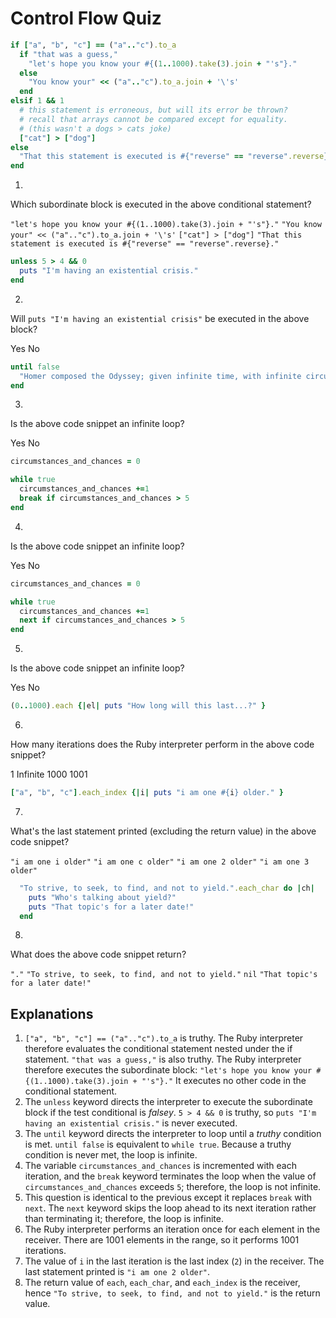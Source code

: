 # Control Flow Quiz

```ruby
if ["a", "b", "c"] == ("a".."c").to_a
  if "that was a guess,"
    "let's hope you know your #{(1..1000).take(3).join + "'s"}."
  else
    "You know your" << ("a".."c").to_a.join + '\'s'
  end
elsif 1 && 1
  # this statement is erroneous, but will its error be thrown?
  # recall that arrays cannot be compared except for equality.
  # (this wasn't a dogs > cats joke)
  ["cat"] > ["dog"]
else
  "That this statement is executed is #{"reverse" == "reverse".reverse}."
end
```

1. <quiz>
  <question>
      <p>Which subordinate block is executed in the above conditional statement?</p>
      <answer correct><code>"let's hope you know your #{(1..1000).take(3).join + "'s"}."</code></answer>
      <answer><code>"You know your" << ("a".."c").to_a.join + '\'s'</code></answer>
      <answer><code>["cat"] > ["dog"]</code></answer>
      <answer><code>"That this statement is executed is #{"reverse" == "reverse".reverse}."</code></answer>
  </question>
</quiz>


```ruby
unless 5 > 4 && 0
  puts "I'm having an existential crisis."
end
```

2. <quiz>
  <question>
      <p>Will <code>puts "I'm having an existential crisis"</code> be executed in the above block?</p>
      <answer>Yes</answer>
      <answer correct>No</answer>
  </question>
</quiz>


```ruby
until false
  "Homer composed the Odyssey; given infinite time, with infinite circumstances and changes, it is impossible that the Odyssey should not be composed at least once."
end
```

3. <quiz>
  <question>
      <p>Is the above code snippet an infinite loop?</p>
      <answer correct>Yes</answer>
      <answer>No</answer>
  </question>
</quiz>


```ruby
circumstances_and_chances = 0

while true
  circumstances_and_chances +=1
  break if circumstances_and_chances > 5
end
```

4. <quiz>
  <question>
      <p>Is the above code snippet an infinite loop?</p>
      <answer>Yes</answer>
      <answer correct>No</answer>
  </question>
</quiz>


```ruby
circumstances_and_chances = 0

while true
  circumstances_and_chances +=1
  next if circumstances_and_chances > 5
end
```

5. <quiz>
  <question>
      <p>Is the above code snippet an infinite loop?</p>
      <answer correct>Yes</answer>
      <answer>No</answer>
  </question>
</quiz>


```ruby
(0..1000).each {|el| puts "How long will this last...?" }
```

6. <quiz>
  <question>
      <p>How many iterations does the Ruby interpreter perform in the above code snippet?</p>
      <answer>1</answer>
      <answer>Infinite</answer>
      <answer>1000</answer>
      <answer correct>1001</answer>
  </question>
</quiz>


```ruby
["a", "b", "c"].each_index {|i| puts "i am one #{i} older." }
```

7. <quiz>
  <question>
      <p>What's the last statement printed (excluding the return value) in the above code snippet?</p>
      <answer><code>"i am one i older"</code></answer>
      <answer><code>"i am one c older"</code></answer>
      <answer correct><code>"i am one 2 older"</code></answer>
      <answer><code>"i am one 3 older"</code></answer>
  </question>
</quiz>


```ruby
  "To strive, to seek, to find, and not to yield.".each_char do |ch|
    puts "Who's talking about yield?"
    puts "That topic's for a later date!"
  end
```

8. <quiz>
  <question>
      <p>What does the above code snippet return?</p>
      <answer><code>"."</code></answer>
      <answer correct><code>"To strive, to seek, to find, and not to yield."</code></answer>
      <answer><code>nil</code></answer>
      <answer><code>"That topic's for a later date!"</code></answer>
  </question>
</quiz>


## Explanations

1. `["a", "b", "c"] == ("a".."c").to_a` is truthy. The Ruby interpreter therefore
evaluates the conditional statement nested under the if statement. `"that was a
guess,"` is also truthy. The Ruby interpreter therefore executes the subordinate
block: `"let's hope you know your #{(1..1000).take(3).join + "'s"}."` It
executes no other code in the conditional statement.
2. The `unless` keyword directs the interpreter to execute the subordinate block if
the test conditional is _falsey_. `5 > 4 && 0` is truthy, so `puts "I'm having
an existential crisis."` is never executed.
3. The `until` keyword directs the interpreter to loop until a _truthy_ condition
is met. `until false` is equivalent to `while true`. Because a truthy condition
is never met, the loop is infinite.
4. The variable `circumstances_and_chances` is incremented with each iteration, and
the `break` keyword terminates the loop when the value of
`circumstances_and_chances` exceeds `5`; therefore, the loop is not infinite.
5. This question is identical to the previous except it replaces `break` with
`next`. The `next` keyword skips the loop ahead to its next iteration rather
than terminating it; therefore, the loop is infinite.
6. The Ruby interpreter performs an iteration once for each element in the
receiver. There are 1001 elements in the range, so it performs 1001 iterations.
7. The value of `i` in the last iteration is the last index (`2`) in the receiver.
The last statement printed is `"i am one 2 older"`.
8. The return value of `each`, `each_char`, and `each_index` is the receiver, hence
`"To strive, to seek, to find, and not to yield."` is the return value.
